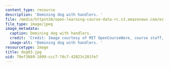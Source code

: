 ```yaml
---
content_type: resource
description: 'Demining dog with handlers. '
file: /media/https%3A/open-learning-course-data-rc.s3.amazonaws.com/ec-s06-design-for-demining-spring-2007/70ef38891099ccc77dc742023c201fe7_dog03.jpg
file_type: image/jpeg
image_metadata:
  caption: Demining dog with handlers.
  credit: 'Credit: Image courtesy of MIT OpenCourseWare, course staff, and students.'
  image-alt: 'Demining dog with handlers. '
resourcetype: Image
title: dog03.jpg
uid: 70ef3889-1099-ccc7-7dc7-42023c201fe7
---
```

